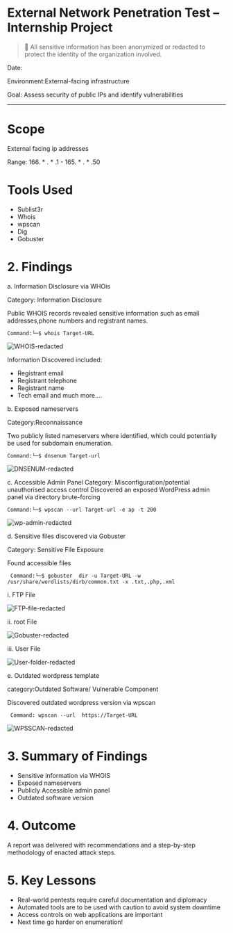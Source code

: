 # External Network Penetration Test – Internship Project
> 🚨 All sensitive information has been anonymized or redacted to protect the identity of the organization involved.

Date: 

Environment:External-facing infrastructure  

Goal: Assess security of public IPs and identify vulnerabilities

---
# Scope
External facing ip addresses

Range: 166. * . * .1 - 165. * . * .50

# Tools Used
- Sublist3r
- Whois
- wpscan
- Dig
- Gobuster

# 2. Findings
  a. Information Disclosure via WHOis
 
  Category: Information Disclosure
  
  Public WHOIS records revealed sensitive information such as email addresses,phone numbers and registrant names.

    Command:└─$ whois Target-URL

  ![WHOIS-redacted](https://github.com/user-attachments/assets/0ff3e221-86db-425d-b178-ba9b81b0412a)

  Information Discovered included:
  - Registrant email
  - Registrant telephone
  - Registrant name
  - Tech email
  and much more....

  b. Exposed nameservers
  
  Category:Reconnaissance
  
  Two publicly listed nameservers where identified, which could potentially be used for subdomain enumeration.
  
    Command:└─$ dnsenum Target-url
  
  ![DNSENUM-redacted](https://github.com/user-attachments/assets/90598c58-205f-4a28-b7bf-3ee481ef2c48)

  

  c. Accessible Admin Panel
  Category: Misconfiguration/potential unauthorised access control
  Discovered an exposed WordPress admin panel via directory brute-forcing
   
    Command:└─$ wpscan --url Target-url -e ap -t 200
  
   ![wp-admin-redacted](https://github.com/user-attachments/assets/4d276355-0c4b-4f26-9611-7746e848aac8)


  d. Sensitive files discovered via Gobuster
  
  Category: Sensitive File Exposure
  
  Found accessible files
  
     Command:└─$ gobuster  dir -u Target-URL -w /usr/share/wordlists/dirb/common.txt -x .txt,.php,.xml
  i. FTP File
  
  ![FTP-file-redacted](https://github.com/user-attachments/assets/9a97441d-feef-47ea-98c1-1845206a84d0)
  
  ii. root File
  
  ![Gobuster-redacted](https://github.com/user-attachments/assets/77903b5f-d40c-4571-a564-bb61641c583a)

  iii. User File
  
  ![User-folder-redacted](https://github.com/user-attachments/assets/a647b926-9c46-4af3-923c-e4cf0b013981)



  e. Outdated wordpress template
  
  category:Outdated Software/ Vulnerable Component
  
  Discovered outdated wordpress version via wpscan
  
     Command: wpscan --url  https://Target-URL
  
  ![WPSSCAN-redacted](https://github.com/user-attachments/assets/7091f1de-6d7c-415d-b2c4-ed4c63ed5a68)



# 3. Summary of Findings
- Sensitive information via WHOIS
- Exposed nameservers
- Publicly Accessible admin panel
- Outdated software version

# 4.  Outcome
A report was delivered with recommendations and a step-by-step methodology of enacted attack steps.

# 5. Key Lessons
- Real-world pentests require careful documentation and diplomacy
- Automated tools are to be used with caution to avoid system downtime
- Access controls on web applications are important
- Next time go harder on enumeration!
